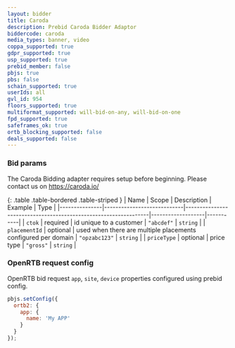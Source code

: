 ```yaml
---
layout: bidder
title: Caroda
description: Prebid Caroda Bidder Adaptor
biddercode: caroda
media_types: banner, video
coppa_supported: true
gdpr_supported: true
usp_supported: true
prebid_member: false
pbjs: true
pbs: false
schain_supported: true
userIds: all
gvl_id: 954
floors_supported: true
multiformat_supported: will-bid-on-any, will-bid-on-one
fpd_supported: true
safeframes_ok: true
ortb_blocking_supported: false
deals_supported: false
---
```


### Bid params

The Caroda Bidding adapter requires setup before beginning. Please contact us on https://caroda.io/

{: .table .table-bordered .table-striped }
| Name          | Scope                      | Description                                                     | Example           | Type      |
|---------------|----------------------------|-----------------------------------------------------------------|-------------------|-----------|
| `ctok`        | required                   | id unique to a customer                                         | `"abcdef"`        | `string` |
| `placementId` | optional                   | used when there are multiple placements configured per domain   | `"opzabc123"`     | `string` |
| `priceType`   | optional                   | price type                                                      | `"gross"`         | `string`  |



### OpenRTB request config

OpenRTB bid request `app`, `site`, `device` properties configured using prebid config.

``` javascript
pbjs.setConfig({
  ortb2: {
    app: {
      name: 'My APP'
    }
  }
});
```
